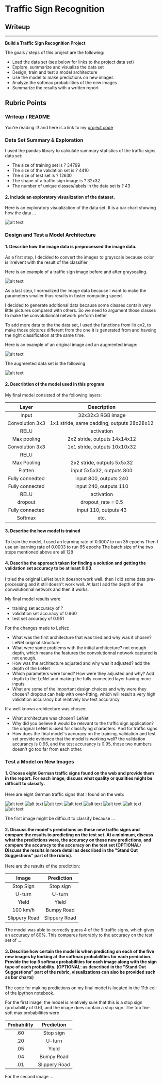 # **Traffic Sign Recognition** 

## Writeup

---

**Build a Traffic Sign Recognition Project**

The goals / steps of this project are the following:
* Load the data set (see below for links to the project data set)
* Explore, summarize and visualize the data set
* Design, train and test a model architecture
* Use the model to make predictions on new images
* Analyze the softmax probabilities of the new images
* Summarize the results with a written report


[//]: # (Image References)

[image1]: ./examples/visualization.JPG "Visualization"
[image2]: ./examples/grayscale.JPG "Grayscaling"
[image3]: ./examples/random_noise.JPG "Random Noise"
[image4]: ./examples/placeholder.PNG "Traffic Sign 1"
[image5]: ./examples/argumented.PNG "ARGUMENTED_DATA_SET"
[image6]: ./new_images/00006.ppm "NEW_IMAGE_1"
[image7]: ./new_images/00009.ppm "NEW_IMAGE_2"
[image8]: ./new_images/00024.ppm "NEW_IMAGE_3"
[image9]: ./new_images/00051.ppm "NEW_IMAGE_4"
[image10]: ./new_images/00060.ppm "NEW_IMAGE_5"
[image11]: ./new_images/00086.ppm "NEW_IMAGE_6"
[image12]: ./new_images/00093.ppm "NEW_IMAGE_7"
[image13]: ./new_images/00107.ppm "NEW_IMAGE_8"


## Rubric Points


### Writeup / README


You're reading it! and here is a link to my [project code](https://github.com/tritonlmk/Traffic_sign_classifier/blob/master/TrafficSignClassifier_refined.ipynb)

### Data Set Summary & Exploration

I used the pandas library to calculate summary statistics of the traffic
signs data set:

* The size of training set is ? 
34799
* The size of the validation set is ?
4410
* The size of test set is ?
12630
* The shape of a traffic sign image is ?
32x32
* The number of unique classes/labels in the data set is ?
43

#### 2. Include an exploratory visualization of the dataset.

Here is an exploratory visualization of the data set. It is a bar chart showing how the data ...

![alt text][image1]

### Design and Test a Model Architecture

#### 1. Describe how the image data is preprocessed the image data.

As a first step, I decided to convert the images to grayscale because color is irrelvent with the result of the classifier

Here is an example of a traffic sign image before and after grayscaling.

![alt text][image2]

As a last step, I normalized the image data because I want to make the parameters smaller thus results in faster computing  speed

I decided to generate additional data because some classes contain very little pictures compared with others. So we need to argument those classes to make the convolutionnal network perform better 

To add more data to the the data set, I used the functions from lib cv2, to make those pictures different from the one it is generated from and haveing the right classification at the same time. 

Here is an example of an original image and an augmented image:

![alt text][image3]

The augmented data set is the following 

![alt text][image5]


#### 2. Describtion of the model used in this program

My final model consisted of the following layers:

| Layer             		|     Description	        	            				| 
|:---------------------:|:---------------------------------------------:| 
| Input         		    | 32x32x3 RGB image   			    		        		| 
| Convolution 3x3     	| 1x1 stride, same padding, outputs 28x28x12 	  |
| RELU				        	| activation    					                			|
| Max pooling	        	| 2x2 stride,  outputs 14x14x12         				|
| Convolution 3x3	      | 1x1 stride,  outputs 10x10x32 		        		|
| RELU          	      |                                		        		|
| Max Pooling	          | 2x2 stride,  outputs 5x5x32    		        		|
| Flatten       	      | input 5x5x32, outputs 800      	         			|
| Fully connedted	      | input 800,    outputs 240      		        		|
| Fully connected		    | input 240,    outputs 110				          		|
| RELU          	      | activation                             				|
| dropout          	    | dropout_rate = 0.5               			      	|
| Fully connected	    	| input 110,    outputs 43					          	|
| Softmax			        	| etc.      
 


#### 3. Describe the how model is trained

To train the model, I used an learning rate of 0.0007 to run 35 epochs
Then I use an learning rate of 0.0003 to run 95 epochs
The batch size of the two steps mentioned above are all 128

#### 4. Describe the approach taken for finding a solution and getting the validation set accuracy to be at least 0.93.

I tried the original LeNet but it doesnot work well. then I did some data pre-processing and it still doesn't work well. At last I add the depth of the convolutionnal network and then it works.

My final model results were:
* training set accuracy of ?
* validation set accuracy of 0.960 
* test set accuracy of 0.951

For the changes made to LeNet:
* What was the first architecture that was tried and why was it chosen?
LeNet original structure.
* What were some problems with the initial architecture?
not enough depth, which means the features the convolutionnal network captured is not enough.
* How was the architecture adjusted and why was it adjusted?
add the depth of the LeNet
* Which parameters were tuned? How were they adjusted and why?
Add depth to the LeNet and making the fully connected layer having more inputs
* What are some of the important design choices and why were they chosen?
dropout can help with over-fitting, which will result a very high validation accurancy but relatively low test accurancy

If a well known architecture was chosen:
* What architecture was chosen?
LeNet
* Why did you believe it would be relevant to the traffic sign application?
the original LeNet is used for classifying characters. And for traffic signs
* How does the final model's accuracy on the training, validation and test set provide evidence that the model is working well?
the validation accurancy is 0.96, and the test accurancy is 0.95, those two numbers doesn't go too far from each other.
 

### Test a Model on New Images

#### 1. Choose eight German traffic signs found on the web and provide them in the report. For each image, discuss what quality or qualities might be difficult to classify.

Here are eight German traffic signs that I found on the web:

![alt text][image6] ![alt text][image7] ![alt text][image8] ![alt text][image9] ![alt text][image10] ![alt text][image11] ![alt text][image12] ![alt text][image13] 

The first image might be difficult to classify because ...

#### 2. Discuss the model's predictions on these new traffic signs and compare the results to predicting on the test set. At a minimum, discuss what the predictions were, the accuracy on these new predictions, and compare the accuracy to the accuracy on the test set (OPTIONAL: Discuss the results in more detail as described in the "Stand Out Suggestions" part of the rubric).

Here are the results of the prediction:

| Image			        |     Prediction	        					| 
|:---------------------:|:---------------------------------------------:| 
| Stop Sign      		| Stop sign   									| 
| U-turn     			| U-turn 										|
| Yield					| Yield											|
| 100 km/h	      		| Bumpy Road					 				|
| Slippery Road			| Slippery Road      							|


The model was able to correctly guess 4 of the 5 traffic signs, which gives an accuracy of 80%. This compares favorably to the accuracy on the test set of ...

#### 3. Describe how certain the model is when predicting on each of the five new images by looking at the softmax probabilities for each prediction. Provide the top 5 softmax probabilities for each image along with the sign type of each probability. (OPTIONAL: as described in the "Stand Out Suggestions" part of the rubric, visualizations can also be provided such as bar charts)

The code for making predictions on my final model is located in the 11th cell of the Ipython notebook.

For the first image, the model is relatively sure that this is a stop sign (probability of 0.6), and the image does contain a stop sign. The top five soft max probabilities were

| Probability         	|     Prediction	        					| 
|:---------------------:|:---------------------------------------------:| 
| .60         			| Stop sign   									| 
| .20     				| U-turn 										|
| .05					| Yield											|
| .04	      			| Bumpy Road					 				|
| .01				    | Slippery Road      							|


For the second image ... 



